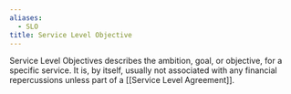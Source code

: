```yaml
---
aliases:
  - SLO
title: Service Level Objective
---
```

Service Level Objectives describes the ambition, goal, or objective, for a specific service. It is, by itself, usually not associated with any financial repercussions unless part of a  [[Service Level Agreement]].